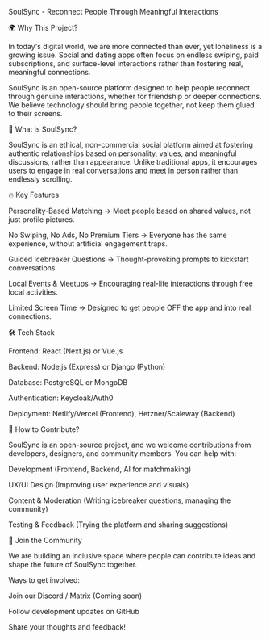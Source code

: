SoulSync - Reconnect People Through Meaningful Interactions

🌍 Why This Project?

In today's digital world, we are more connected than ever, yet loneliness is a growing issue. Social and dating apps often focus on endless swiping, paid subscriptions, and surface-level interactions rather than fostering real, meaningful connections.

SoulSync is an open-source platform designed to help people reconnect through genuine interactions, whether for friendship or deeper connections. We believe technology should bring people together, not keep them glued to their screens.

🎯 What is SoulSync?

SoulSync is an ethical, non-commercial social platform aimed at fostering authentic relationships based on personality, values, and meaningful discussions, rather than appearance. Unlike traditional apps, it encourages users to engage in real conversations and meet in person rather than endlessly scrolling.

🔥 Key Features

Personality-Based Matching → Meet people based on shared values, not just profile pictures.

No Swiping, No Ads, No Premium Tiers → Everyone has the same experience, without artificial engagement traps.

Guided Icebreaker Questions → Thought-provoking prompts to kickstart conversations.

Local Events & Meetups → Encouraging real-life interactions through free local activities.

Limited Screen Time → Designed to get people OFF the app and into real connections.

🛠️ Tech Stack

Frontend: React (Next.js) or Vue.js

Backend: Node.js (Express) or Django (Python)

Database: PostgreSQL or MongoDB

Authentication: Keycloak/Auth0

Deployment: Netlify/Vercel (Frontend), Hetzner/Scaleway (Backend)

🤝 How to Contribute?

SoulSync is an open-source project, and we welcome contributions from developers, designers, and community members. You can help with:

Development (Frontend, Backend, AI for matchmaking)

UX/UI Design (Improving user experience and visuals)

Content & Moderation (Writing icebreaker questions, managing the community)

Testing & Feedback (Trying the platform and sharing suggestions)

📢 Join the Community

We are building an inclusive space where people can contribute ideas and shape the future of SoulSync together.

Ways to get involved:

Join our Discord / Matrix (Coming soon)

Follow development updates on GitHub

Share your thoughts and feedback!
